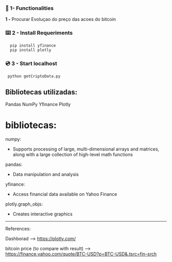 ### 	:electric_plug: 1- Functionalities
**1 -** Procurar Evoluçao do preço das acoes do bitcoin <br>

### :keyboard: 2 - Install Requeriments
```cmd
  pip install yfinance
  pip install plotly
```
### :cd: 3 - Start localhost
```cmd
 python getCriptoData.py
```

## Bibliotecas utilizadas:
Pandas
NumPy
Yfinance
Plotly 

# bibliotecas:
numpy:
- Supports processing of large, multi-dimensional arrays and matrices, along with a large collection of high-level math functions

pandas:
- Data manipulation and analysis

yfinance:
- Access financial data available on Yahoo Finance

plotly.graph_objs:
- Creates interactive graphics

___________________________________________________________________________________________________________
References:

Dashborad 
-->  https://plotly.com/

bitcoin price (to compare with result)
--> https://finance.yahoo.com/quote/BTC-USD?p=BTC-USD&.tsrc=fin-srch 

